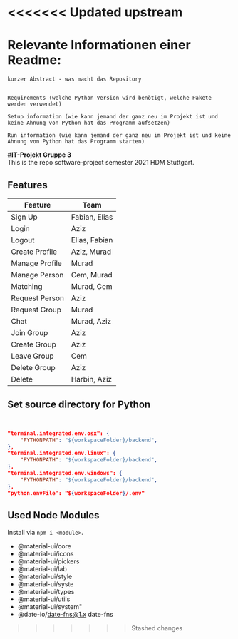 <<<<<<< Updated upstream
=======
# Relevante Informationen einer Readme:

    kurzer Abstract - was macht das Repository


    Requirements (welche Python Version wird benötigt, welche Pakete werden verwendet)

    Setup information (wie kann jemand der ganz neu im Projekt ist und keine Ahnung von Python hat das Programm aufsetzen)

    Run information (wie kann jemand der ganz neu im Projekt ist und keine Ahnung von Python hat das Programm starten) 

#__IT-Projekt Gruppe 3__  
This is the repo software-project semester 2021 HDM Stuttgart.

## Features

Feature | Team
--- | ---
Sign Up | Fabian, Elias
Login | Aziz
Logout | Elias, Fabian
Create Profile | Aziz, Murad
Manage Profile | Murad
Manage Person | Cem, Murad
Matching | Murad, Cem
Request Person | Aziz
Request Group | Murad
Chat | Murad, Aziz
Join Group | Aziz
Create Group | Aziz
Leave Group | Cem
Delete Group | Aziz
Delete | Harbin, Aziz


## Set source directory for Python

```json


"terminal.integrated.env.osx": {
    "PYTHONPATH": "${workspaceFolder}/backend",
},
"terminal.integrated.env.linux": {
    "PYTHONPATH": "${workspaceFolder}/backend",
},
"terminal.integrated.env.windows": {
    "PYTHONPATH": "${workspaceFolder}/backend",
},
"python.envFile": "${workspaceFolder}/.env"
```

## Used Node Modules

Install via `npm i <module>`.

- @material-ui/core
- @material-ui/icons
- @material-ui/pickers
- @material-ui/lab
- @material-ui/style
- @material-ui/syste
- @material-ui/types
- @material-ui/utils
- @material-ui/system"
- @date-io/date-fns@1.x date-fns
>>>>>>> Stashed changes
